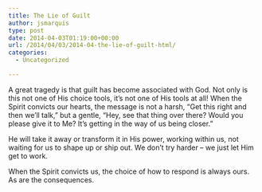 ```yaml
---
title: The Lie of Guilt
author: jsmarquis
type: post
date: 2014-04-03T01:19:00+00:00
url: /2014/04/03/2014-04-the-lie-of-guilt-html/
categories:
  - Uncategorized

---
```

A great tragedy is that guilt has become associated with God. Not only is this not one of His choice tools, it&#8217;s not one of His tools at all! When the Spirit convicts our hearts, the message is not a harsh, &#8220;Get this right and then we&#8217;ll talk,&#8221; but a gentle, &#8220;Hey, see that thing over there? Would you please give it to Me? It&#8217;s getting in the way of us being closer.&#8221;

He will take it away or transform it in His power, working within us, not waiting for us to shape up or ship out. We don&#8217;t try harder &#8211; we just let Him get to work.

When the Spirit convicts us, the choice of how to respond is always ours. As are the consequences.
